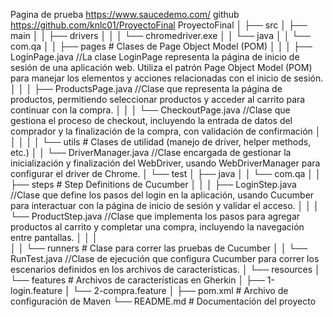 Pagina de prueba https://www.saucedemo.com/
github https://github.com/knlc01/ProyectoFinal
        ProyectoFinal
        │
        ├── src
        │   ├── main
        │   │   ├── drivers
        │   │   │   └── chromedriver.exe
        │   │   └── java
        │   │       └── com.qa
        │   │           ├── pages        # Clases de Page Object Model (POM)
        │   │           │   ├── LoginPage.java  //La clase LoginPage representa la página de inicio de sesión de una aplicación web. Utiliza el patrón Page Object Model (POM) para manejar los elementos y acciones relacionadas con el inicio de sesión.
        │   │           │   ├── ProductsPage.java   //Clase que representa la página de productos, permitiendo seleccionar productos y acceder al carrito para continuar con la compra.
        │   │           │   └── CheckoutPage.java   //Clase que gestiona el proceso de checkout, incluyendo la entrada de datos del comprador y la finalización de la compra, con validación de confirmación
        │   │           │
        │   │           └── utils        # Clases de utilidad (manejo de driver, helper methods, etc.)
        │   │               └── DriverManager.java  //Clase encargada de gestionar la inicialización y finalización del WebDriver, usando WebDriverManager para configurar el driver de Chrome.
        │   └── test
        │       ├── java
        │       │   └── com.qa
        │       │       ├── steps        # Step Definitions de Cucumber
        │       │       │   ├── LoginStep.java  //Clase que define los pasos del login en la aplicación, usando Cucumber para interactuar con la página de inicio de sesión y validar el acceso.
        │       │       │   └── ProductStep.java    //Clase que implementa los pasos para agregar productos al carrito y completar una compra, incluyendo la navegación entre pantallas.
        │       │       │   
        │       │       └── runners      # Clase para correr las pruebas de Cucumber
        │       │           └── RunTest.java    //Clase de ejecución que configura Cucumber para correr los escenarios definidos en los archivos de características.
        │       └── resources
        │           └── features             # Archivos de características en Gherkin
        │               ├── 1-login.feature
        │               └── 2-compra.feature
        │
        ├── pom.xml                          # Archivo de configuración de Maven
        └── README.md                        # Documentación del proyecto
